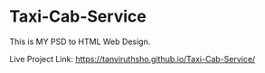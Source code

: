 # Taxi-Cab-Service
This is MY PSD to HTML Web Design.

Live Project Link: https://tanviruthsho.github.io/Taxi-Cab-Service/
